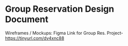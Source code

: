 # Group Reservation Design Document

Wireframes / Mockups: Figma Link for Group Res. Project- https://tinyurl.com/dv4xnc88
